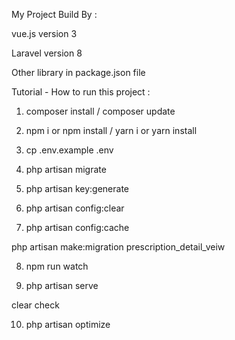 <!-- Project Name: Stock_Management -->

My Project Build By :

<!-- Front-End  -->

vue.js version 3

<!-- Back-end -->

Laravel version 8

<!-- package -->

Other library in package.json file

<!------------------------------------------------------------------------------------------------------->

Tutorial - How to run this project :

<!-- run command on terminal to install composer or update  -->

1. composer install / composer update

<!-- run command on terminal to install nodemodule and other library -->

2. npm i or npm install / yarn i or yarn install

<!-- run command on terminal to creat file env  -->

3. cp .env.example .env

<!-- run command on terminal to create database -->

4. php artisan migrate

<!-- run command on terminal to generate key -->

5. php artisan key:generate

<!-- run command on terminal to config clear -->

6. php artisan config:clear

<!-- run command on terminal to config cache -->

7. php artisan config:cache

<!-- run command on terminal to compile file it will watch your files for changes -->

php artisan make:migration prescription_detail_veiw

8. npm run watch

<!-- run command on terminal to open project -->

9. php artisan serve

clear check

10. php artisan optimize

